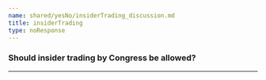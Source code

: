 ```yaml
---
name: shared/yesNo/insiderTrading_discussion.md
title: insiderTrading
type: noResponse
---
```


### Should insider trading by Congress be allowed?

---

